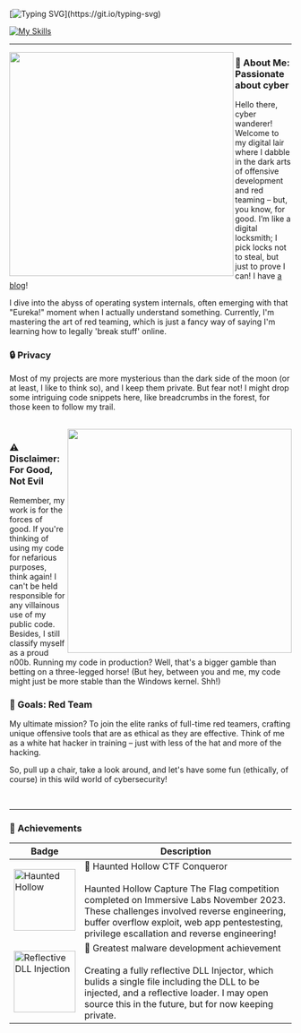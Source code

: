 [![Typing SVG](https://readme-typing-svg.demolab.com?font=Alumni+Sans+Inline+One&size=50&pause=1000&color=F76C4F&background=FF000000&center=true&vCenter=true&random=false&width=1000&lines=Enter+the+F+L+U+X;I+use+arch+btw;Have+you+tried+that+in+rust%3F;How+do+you+exit+vim%3F!;SYSTEM+FAILURE.)](https://git.io/typing-svg) 

[![My Skills](https://skillicons.dev/icons?i=c,cpp,go,rust,py,cs,mongodb,nginx,html,css,php,linux,docker,vscode,visualstudio)](https://skillicons.dev)
 
<hr/>

<img src="https://github.com/0xflux/0xflux/assets/49762827/d2f1738f-de3b-4d5e-b113-e6c6d672ad92" width=400 height=400 align="left" /> 

### 👾 About Me: Passionate about cyber

Hello there, cyber wanderer! Welcome to my digital lair where I dabble in the dark arts of offensive development and red teaming – but, you know, for good. I’m like a digital locksmith; I pick locks not to steal, but just to prove I can! I have [a blog](https://fluxsec.red)!

I dive into the abyss of operating system internals, often emerging with that "Eureka!" moment when I actually understand something. Currently, I'm mastering the art of red teaming, which is just a fancy way of saying I'm learning how to legally 'break stuff' online.

### 🔒 Privacy

Most of my projects are more mysterious than the dark side of the moon (or at least, I like to think so), and I keep them private. But fear not! I might drop some intriguing code snippets here, like breadcrumbs in the forest, for those keen to follow my trail.

<br clear="left"/>

<img src="https://github.com/0xflux/0xflux/assets/49762827/d8d0c25a-cb92-4810-9cb2-f27ce2ce876d" width=400 height=400 align="right" /> 

### ⚠️ Disclaimer: For Good, Not Evil

Remember, my work is for the forces of good. If you're thinking of using my code for nefarious purposes, think again! I can't be held responsible for any villainous use of my public code. Besides, I still classify myself as a proud n00b. Running my code in production? Well, that's a bigger gamble than betting on a three-legged horse! (But hey, between you and me, my code might just be more stable than the Windows kernel. Shh!)

### 🎯 Goals: Red Team

My ultimate mission? To join the elite ranks of full-time red teamers, crafting unique offensive tools that are as ethical as they are effective. Think of me as a white hat hacker in training – just with less of the hat and more of the hacking.

So, pull up a chair, take a look around, and let's have some fun (ethically, of course) in this wild world of cybersecurity!

<br clear="right"/>

<hr/>

### 🏅 Achievements


| Badge | Description |
| --- | --- |
|<img width="110" alt="Haunted Hollow" src="https://github.com/0xflux/0xflux/assets/49762827/2af7ed12-d999-467a-ba43-56aa488c4bdb"> | 👻 Haunted Hollow CTF Conqueror <br/><br/>Haunted Hollow Capture The Flag competition completed on Immersive Labs November 2023. These challenges involved reverse engineering, buffer overflow exploit, web app pentestesting, privilege escallation and reverse engineering! |
|<img width="110" alt="Reflective DLL Injection" src="https://avatars.githubusercontent.com/u/49762827?v=4"> | 🦠 Greatest malware development achievement<br/><br/>Creating a fully reflective DLL Injector, which bulids a single file including the DLL to be injected, and a reflective loader. I may open source this in the future, but for now keeping private. |

<!--
**0xflux/0xflux** is a ✨ _special_ ✨ repository because its `README.md` (this file) appears on your GitHub profile.

Here are some ideas to get you started:

- 🔭 I’m currently working on ...
- 🌱 I’m currently learning ...
- 👯 I’m looking to collaborate on ...
- 🤔 I’m looking for help with ...
- 💬 Ask me about ...
- 📫 How to reach me: ...
- 😄 Pronouns: ...
- ⚡ Fun fact: ...
-->
